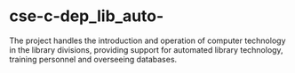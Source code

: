 # cse-c-dep_lib_auto-
The project  handles the introduction and operation of computer technology in the library divisions, providing support for automated library technology, training personnel and overseeing databases.
